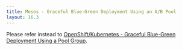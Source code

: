 ```yaml
---
title: Mesos - Graceful Blue-Green Deployment Using an A/B Pool
layout: 16.3
---
```

Please refer instead to <a href="/docs/16.3/openshiftkubernetes-graceful-blue-green-deployment-using-a-pool-group/">OpenShift/Kubernetes - Graceful Blue-Green Deployment Using a Pool Group</a>.

 

